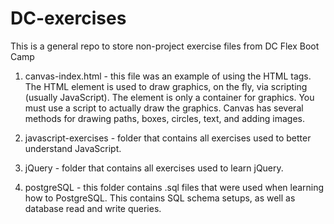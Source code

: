 # DC-exercises
This is a general repo to store non-project exercise files from DC Flex Boot Camp

1) canvas-index.html - this file was an example of using the HTML <canvas> tags. 
    The HTML <canvas> element is used to draw graphics, on the fly, via scripting (usually JavaScript).
    The <canvas> element is only a container for graphics. You must use a script to actually draw the graphics.
    Canvas has several methods for drawing paths, boxes, circles, text, and adding images.
    
2) javascript-exercises - folder that contains all exercises used to better understand JavaScript.

3) jQuery - folder that contains all exercises used to learn jQuery.

4) postgreSQL - this folder contains .sql files that were used when learning how to PostgreSQL.  This contains SQL schema setups,
    as well as database read and write queries.
